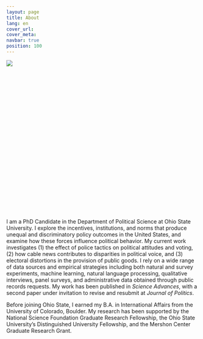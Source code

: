 ```yaml
---
layout: page
title: About
lang: en
cover_url:
cover_meta: 
navbar: true
position: 100
---
```


<div style="height: 400px">
     <img src="https://dnaftel.github.io/assets/IMG_5613.JPG" alt=" " style="max-height: 100%" />
</div>

I am a PhD Candidate in the Department of Political Science at Ohio State University. I explore the incentives, institutions, and norms that produce unequal and discriminatory policy outcomes in the United States, and examine how these forces influence political behavior. My current work investigates (1) the effect of police tactics on political attitudes and voting, (2) how cable news contributes to disparities in political voice, and (3) electoral distortions in the provision of public goods. I rely on a wide range of data sources and empirical strategies including both natural and survey experiments, machine learning, natural language processing, qualitative interviews, panel surveys, and administrative data obtained through public records requests. My work has been published in *Science Advances*, with a second paper under invitation to revise and resubmit at *Journal of Politics*.

Before joining Ohio State, I earned my B.A. in International Affairs from the University of Colorado, Boulder. My research has been supported by the National Science Foundation Graduate Research Fellowship, the Ohio State University’s Distinguished University Fellowship, and the Mershon Center Graduate Research Grant.

